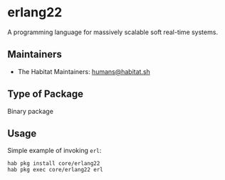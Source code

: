 # erlang22

A programming language for massively scalable soft real-time systems.

## Maintainers

* The Habitat Maintainers: <humans@habitat.sh>

## Type of Package

Binary package

## Usage

Simple example of invoking `erl`:

```
hab pkg install core/erlang22
hab pkg exec core/erlang22 erl
```
